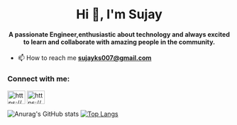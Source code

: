 <h1 align="center">Hi 👋, I'm Sujay</h1>
<h4 align="center">A passionate Engineer,enthusiastic about technology and always excited to learn and collaborate with amazing people in the community.</h4>

- 📫 How to reach me **sujayks007@gmail.com**

<h3 align="left">Connect with me:</h3>
<p align="left">
<a href="https://linkedin.com/in/https://www.linkedin.com/in/sujay-ks-94389a191/" target="blank"><img align="center" src="https://raw.githubusercontent.com/rahuldkjain/github-profile-readme-generator/master/src/images/icons/Social/linked-in-alt.svg" alt="https://www.linkedin.com/in/sujay-ks-94389a191/" height="30" width="40" /></a>
<a href="https://stackoverflow.com/users/https://stackoverflow.com/users/12867842/sujay-ks" target="blank"><img align="center" src="https://raw.githubusercontent.com/rahuldkjain/github-profile-readme-generator/master/src/images/icons/Social/stack-overflow.svg" alt="https://stackoverflow.com/users/12867842/sujay-ks" height="30" width="40" /></a>
</p>


![Anurag's GitHub stats](https://github-readme-stats.vercel.app/api?username=sujay2306&show_icons=true&theme=radical)
[![Top Langs](https://github-readme-stats.vercel.app/api/top-langs/?username=anuraghazra&layout=compact)](https://github.com/anuraghazra/github-readme-stats)
